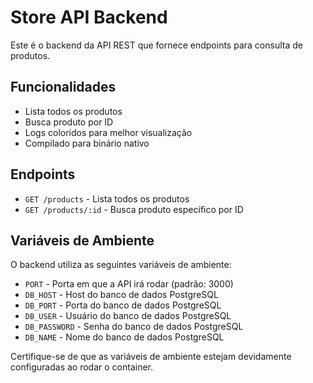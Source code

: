 # Store API Backend

Este é o backend da API REST que fornece endpoints para consulta de produtos.

## Funcionalidades

- Lista todos os produtos
- Busca produto por ID
- Logs coloridos para melhor visualização
- Compilado para binário nativo

## Endpoints

- `GET /products` - Lista todos os produtos
- `GET /products/:id` - Busca produto específico por ID

## Variáveis de Ambiente

O backend utiliza as seguintes variáveis de ambiente:

- `PORT` - Porta em que a API irá rodar (padrão: 3000)
- `DB_HOST` - Host do banco de dados PostgreSQL
- `DB_PORT` - Porta do banco de dados PostgreSQL
- `DB_USER` - Usuário do banco de dados PostgreSQL
- `DB_PASSWORD` - Senha do banco de dados PostgreSQL
- `DB_NAME` - Nome do banco de dados PostgreSQL


Certifique-se de que as variáveis de ambiente estejam devidamente configuradas ao rodar o container.
